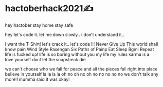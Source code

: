 # hactoberhack2021✍️
hey hactober
stay home stay safe

hey let's code it.
let me down slowly..
i don't understand it..


I want the T-Shirt!
let's crack it..
let's code !!!
Never Give Up 
This world shall know pain
Wind Style Rasengan
Six Paths of Painp
Eat Sleep Bgmi Repeat
life is fucked up!
life is so boring without you 
my life my rules
karma is a 
love yourself
dont let the snapstreak die

we can't choose who we fall for
peace
and all the pieces fall right into place
believe in yourself
la la la la
oh no oh no oh no no no no no
we don't talk any more!!
mumma said it was okay!
